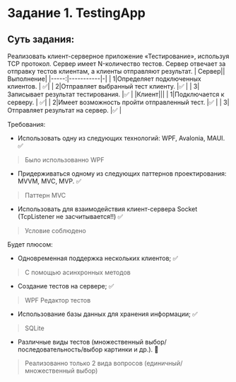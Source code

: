 # Задание 1. TestingApp
## Суть задания:
Реализовать клиент-серверное приложение «Тестирование», используя TCP протокол. Сервер имеет N-количество тестов. Сервер отвечает за отправку тестов клиентам, а клиенты отправляют результат. 
| Сервер||Выполнение|
|-----:|-----------|-|
|     1|Определяет подключенных клиентов. | :white_check_mark:|
|     2|Отправляет выбранный тест клиенту.    |:white_check_mark: |
|     3|Записывает результат тестирования.    |:white_check_mark: |
|Клиент|||
|     1|Подключается к серверу. | :white_check_mark:|
|     2|Имеет возможность пройти отправленный тест.  |:white_check_mark: |
|     3|Отправляет результат на сервер.    |:white_check_mark: |

Требования: 
- Использовать одну из следующих технологий: WPF, Avalonia, MAUI. :white_check_mark:
> Было использованно WPF
-	Придерживаться одному из следующих паттернов проектирования: MVVM, MVC, MVP. :white_check_mark:
> Паттерн MVC
-	Использовать для взаимодействия клиент-сервера Socket (TcpListener не засчитывается!!) :white_check_mark:
> Условие соблюдено

Будет плюсом: 
-	Одновременная поддержка нескольких клиентов; :white_check_mark:
> С помощью асинхронных методов
-	Создание тестов на сервере; :white_check_mark:
> WPF Редактор тестов
-	Использование базы данных для хранения информации; :white_check_mark:
> SQLite
-	Различные виды тестов (множественный выбор/последовательность/выбор картинки и др.). :black_square_button:
> Реализованно только 2 вида вопросов (единичный/множественный выбор)
